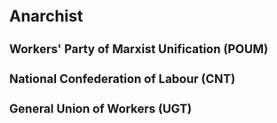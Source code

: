 # Anarchist

## Workers' Party of Marxist Unification (POUM)

## National Confederation of Labour (CNT)

## General Union of Workers (UGT)